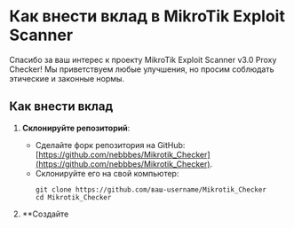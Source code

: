 # Как внести вклад в MikroTik Exploit Scanner

Спасибо за ваш интерес к проекту MikroTik Exploit Scanner v3.0 Proxy Checker! Мы приветствуем любые улучшения, но просим соблюдать этические и законные нормы.

## Как внести вклад

1. **Склонируйте репозиторий**:
   - Сделайте форк репозитория на GitHub: [https://github.com/nebbbes/Mikrotik_Checker](https://github.com/nebbbes/Mikrotik_Checker).
   - Склонируйте его на свой компьютер:
     ```
     git clone https://github.com/ваш-username/Mikrotik_Checker
     cd Mikrotik_Checker
     ```

2. **Создайте
